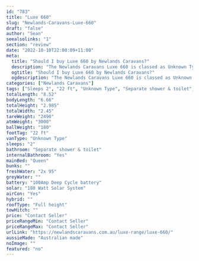 ```yaml
---
id: "783"
title: "Luxe 660"
slug: "Newlands-Caravans-Luxe-660"
draft: "false"
author: "Sean"
seealsolinks: "1"
section: "review"
date: "2022-10-10T22:00:09+11:00"
meta:
  title: "Should I buy Luxe 660 by Newlands Caravans?"
  description: "The Newlands Caravans Luxe 660 is classed as Unknown Type, and sleeps 2 people. It is Australian made and comes in at 22 ft. It generally has Separate shower & toilet."
  ogtitle: "Should I buy Luxe 660 by Newlands Caravans?"
  ogdescription: "The Newlands Caravans Luxe 660 is classed as Unknown Type, and sleeps 2 people. It is Australian made and comes in at 22 ft. It generally has Separate shower & toilet."
categories: ["Newlands Caravans"]
tags: ["Sleeps 2", "22 ft", "Unknown Type", "Separate shower & toilet", "Full height", "Price Unknown"]
totalLength: "8.52"
bodyLength: "6.66"
totalHeight: "2.985"
totalWidth: "2.45"
tareWeight: "2490"
atmWeight: "3000"
ballWeight: "180"
footTag: "22 ft"
vanType: "Unknown Type"
sleeps: "2"
bathroom: "Separate shower & toilet"
internalBathroom: "Yes"
mainBed: "Queen"
bunks: ""
freshWater: "2x 95"
greyWater: ""
battery: "100Amp Deep Cycle battery"
solar: "180 Watt Solar System"
airCon: "Yes"
hybrid: ""
roofType: "Full height"
towHitch: ""
price: "Contact Seller"
priceRangeMin: "Contact Seller"
priceRangeMax: "Contact Seller"
urlLink: "https://newlandscaravans.com.au/luxe-range/luxe-660/"
aussieMade: "Australian made"
noImage: ""
featured: "no"
---
```

